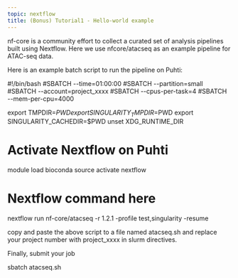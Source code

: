 ```yaml
---
topic: nextflow
title: (Bonus) Tutorial1 - Hello-world example
---
```


nf-core is a community effort to collect a curated set of analysis pipelines built using Nextflow. Here we use nfcore/atacseq as an example pipeline for ATAC-seq data.

Here is an example batch script to run the pipeline on Puhti:

#!/bin/bash
#SBATCH --time=01:00:00
#SBATCH --partition=small
#SBATCH --account=project_xxxx
#SBATCH --cpus-per-task=4
#SBATCH --mem-per-cpu=4000

export TMPDIR=$PWD
export SINGULARITY_TMPDIR=$PWD
export SINGULARITY_CACHEDIR=$PWD
unset XDG_RUNTIME_DIR

# Activate  Nextflow on Puhti
module load bioconda
source activate nextflow

# Nextflow command here
nextflow run nf-core/atacseq -r 1.2.1 -profile test,singularity -resume

copy and paste the above script to a file named atacseq.sh and replace your project number with project_xxxx in slurm directives.

Finally, submit your job

sbatch atacseq.sh
